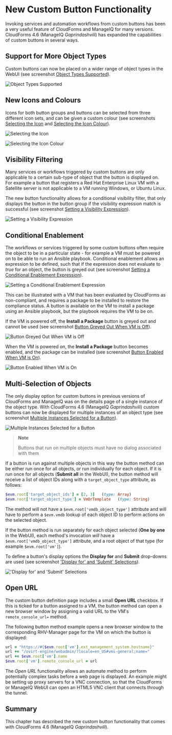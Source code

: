# New Custom Button Functionality

Invoking services and automation workflows from custom buttons has been a very useful feature of CloudForms and ManageIQ for many versions. CloudForms 4.6 (ManageIQ *Gaprindashvili*) has expanded the capabilities of custom buttons in several ways.

## Support for More Object Types

Custom buttons can now be placed on a wider range of object types in the WebUI (see screenshot [Object Types Supported](#i1)).

![Object Types Supported](images/screenshot1.png)

## New Icons and Colours

Icons for both button groups and buttons can be selected from three different icon sets, and can be given a custom colour (see screenshots [Selecting the Icon](#i2) and [Selecting the Icon Colour](#i3)).

![Selecting the Icon](images/screenshot2.png)

![Selecting the Icon Colour](images/screenshot4.png)

## Visibility Filtering

Many services or workflows triggered by custom buttons are only applicable to a certain sub-type of object that the button is displayed on. For example a button that registers a Red Hat Enterprise Linux VM with a Satellite server is not applicable to a VM running Windows, or Ubuntu Linux.

The new button functionality allows for a conditional visibility filter, that only displays the button in the button group if the visibility expression match is successful (see screenshot [Setting a Visibility Expression](#i4)).

![Setting a Visibility Expression](images/screenshot5.png)

## Conditional Enablement

The workflows or services triggered by some custom buttons often require the object to be in a particular state - for example a VM must be powered on to be able to run an Ansible playbook. Conditional enablement allows an expression to be defined, such that if the expression does not evaluate to _true_ for an object, the button is greyed out (see screenshot [Setting a Conditional Enablement Expression](#i4)).

![Setting a Conditional Enablement Expression](images/screenshot6.png)

This can be illustrated with a VM that has been evaluated by CloudForms as non-compliant, and requires a package to be installed to restore the compliance status. A button is available on the VM to install a package using an Ansible playbook, but the playbook requires the VM to be on.

If the VM is powered off, the **Install a Package** button is greyed out and cannot be used (see screenshot [Button Greyed Out When VM is Off](#i6)).

![Button Greyed Out When VM is Off](images/screenshot7b.png)

When the VM is powered on, the **Install a Package** button becomes enabled, and the package can be installed (see screenshot [Button Enabled When VM is On](#i7)).

![Button Enabled When VM is On](images/screenshot8b.png)

## Multi-Selection of Objects

The only display option for custom buttons in previous versions of CloudForms and ManageIQ was on the details page of a single instance of the object type. With CloudForms 4.6 (ManageIQ *Gaprindashvili*) custom buttons can now be displayed for multiple instances of an object type (see screenshot [Multiple Instances Selected for a Button](#i8)).

![Multiple Instances Selected for a Button](images/screenshot10.png)

> **Note**
> 
> Buttons that run on multiple objects must have no dialog associated with them

If a button is run against multiple objects in this way the button method can be either run once for all objects, or run individually for each object. If it is run once for all objects (**Submit all** in the WebUI), the button method will receive a list of object IDs along with a `target_object_type` attribute, as follows:

``` ruby
$evm.root['target_object_ids'] = [2, 3]   (type: Array)
$evm.root['target_object_type'] = VmOrTemplate   (type: String)
```

The method will not have a `$evm.root['vmdb_object_type']` attribute and will have to perform a `$evm.vmdb` lookup of each object ID to perform actions on the selected object.

If the button method is run separately for each object selected (**One by one** in the WebUI), each method's invocation _will_ have a `$evm.root['vmdb_object_type']` attribute, and a root object of that type (for example `$evm.root['vm']`).

To define a button's display options the **Display for** and **Submit** drop-downs are used (see screenshot ['Display for' and 'Submit' Selections](#i8)).

!['Display for' and 'Submit' Selections](images/screenshot9.png)

## Open URL

The custom button definition page includes a small **Open URL** checkbox. If this is ticked for a button assigned to a VM, the button method can open a new browser window by assigning a valid URL to the VM's `remote_console_url=` method.

The following button method example opens a new browser window to the corresponding RHV-Manager page for the VM on which the button is displayed:


``` ruby
url = "https://#{$evm.root['vm'].ext_management_system.hostname}" 
url += "/ovirt-engine/webadmin/?locale=en_US#vms-general;name=" 
url += $evm.root['vm'].name
$evm.root['vm'].remote_console_url = url
```

The _Open URL_ functionality allows an automate method to perform potentially complex tasks before a web page is displayed. An example might be setting up proxy servers for a VNC connection, so that the CloudForms or ManageIQ WebUI can open an HTML5 VNC client that connects through the tunnel.

## Summary

This chapter has described the new custom button functionality that comes with CloudForms 4.6 (ManageIQ *Gaprindashvili*). 
